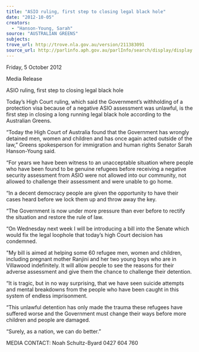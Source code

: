 ```yaml
---
title: "ASIO ruling, first step to closing legal black hole"
date: "2012-10-05"
creators:
  - "Hanson-Young, Sarah"
source: "AUSTRALIAN GREENS"
subjects:
trove_url: http://trove.nla.gov.au/version/211383091
source_url: http://parlinfo.aph.gov.au/parlInfo/search/display/display.w3p;query=Id%3A%22media/pressrel/1966759%22
---
```


 Friday, 5 October 2012   

 Media Release   

 ASIO ruling, first step to closing legal black hole    

 Today’s High Court ruling, which said the Government’s withholding of a protection visa because of a  negative ASIO assessment was unlawful, is the first step in closing a long running legal black hole  according to the Australian Greens.    

 “Today the High Court of Australia found that the Government has wrongly detained men, women  and children and has once again acted outside of the law,” Greens spokesperson for immigration  and human rights Senator Sarah Hanson-Young said.   

 “For years we have been witness to an unacceptable situation where people who have been found  to be genuine refugees before receiving a negative security assessment from ASIO were not allowed  into our community, not allowed to challenge their assessment and were unable to go home.    

 “In a decent democracy people are given the opportunity to have their cases heard before we lock  them up and throw away the key.   

 “The Government is now under more pressure than ever before to rectify the situation and restore  the rule of law.    

 “On Wednesday next week I will be introducing a bill into the Senate which would fix the legal  loophole that today’s high Court decision has condemned.    

 "My bill is aimed at helping some 60 refugee men, women and children, including pregnant mother  Ranjini and her two young boys who are in Villawood indefinitely. It will allow people to see the  reasons for their adverse assessment and give them the chance to challenge their detention.    

 “It is tragic, but in no way surprising, that we have seen suicide attempts and mental breakdowns  from the people who have been caught in this system of endless imprisonment.   

 “This unlawful detention has only made the trauma these refugees have suffered worse and the  Government must change their ways before more children and people are damaged.    

 “Surely, as a nation, we can do better.”   

 

 MEDIA CONTACT: Noah Schultz-Byard 0427 604 760   

